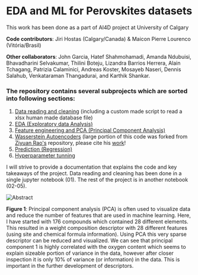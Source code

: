 # EDA and ML for Perovskites datasets

This work has been done as a part of AI4D project at University of Calgary

**Code contributors**: Jiri Hostas (Calgary/Canada) & Maicon Pierre Lourenco (Vitória/Brasil)

**Other collaborators**: John Garcia, Hatef Shahmohamadi, Amanda Ndubuisi, Bhavadharini Selvakumar, Thilini Boteju, Lizandra Barrios Herrera, Alain Tchagang, Patrizia Calaminici, Andreas Koster, Mosayeb Naseri, Dennis Salahub, Venkataraman Thangadurai, and Karthik Shankar.


### The repository contains several subprojects which are sorted into following sections:

1. [Data reading and cleaning](https://github.com/hostas/EDA-and-ML-for-Perovskites/blob/master/01-Data-reading-and-cleaning/README.md) (including a custom made script to read a xlsx human made database file)
2. [EDA (Exploratory data Analysis)](https://github.com/hostas/EDA-and-ML-for-Perovskites/blob/master/README.md)
3. [Feature engineering and PCA (Principal Component Analysis)](https://github.com/hostas/EDA-and-ML-for-Perovskites/blob/master/README.md)
4. [Wasserstein Autoencoders](https://github.com/hostas/EDA-and-ML-for-Perovskites/blob/master/README.md) (large portion of this code was forked from [ Ziyuan Rao's](https://github.com/ziyuanrao11/Machine-learning-enabled-high-entropy-alloy-discovery) repository, please cite his [work](https://doi.org/10.1126/science.abo4940)!
5. [Prediction (Regression)](https://github.com/hostas/EDA-and-ML-for-Perovskites/blob/master/README.md)
6. [Hyperparameter tunning](https://github.com/hostas/EDA-and-ML-for-Perovskites/blob/master/README.md)

I will strive to provide a documentation that explains the code and key takeaways of the project. Data reading and cleaning has been done in a single jupyter notebook (01). The rest of the project is in another notebook (02-05).



![Abstract](https://github.com/hostas/EDA-and-ML-for-Perovskites/blob/master/Graphics/Abstract.jpg)

**Figure 1**: Principal component analysis (PCA) is often used to visualize data and reduce the number of features that are used in machine learning. Here, I have started with 176 compounds which contained 28 different elements. This resulted in a weight composition descriptor with 28 different features (using site and chemical formula information). Using PCA this very sparse descriptor can be reduced and visualized. We can see that principal component 1 is highly correlated with the oxygen content which seems to explain sizeable portion of variance in the data, however after closer inspection it is only 10% of variance (or information) in the data. This is important in the further development of descriptors.
